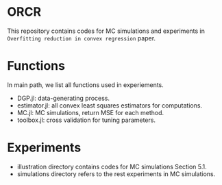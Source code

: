 # ORCR
This repository contains codes for MC simulations and experiments in `Overfitting reduction in convex regression` paper.
# Functions
In main path, we list all functions used in experiements.
* DGP.jl: data-generating process.
* estimator.jl: all convex least squares estimators for computations.
* MC.jl: MC simulations, return MSE for each method.
* toolbox.jl: cross validation for tuning parameters.
# Experiments
* illustration directory contains codes for MC simulations Section 5.1.
* simulations directory refers to the rest experiments in MC simulations.